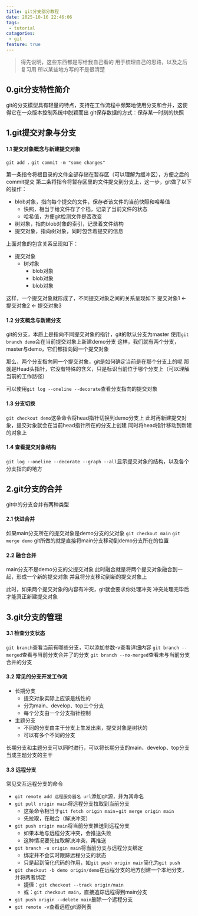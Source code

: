 ```yaml
---
title: git分支部分教程
date: 2025-10-16 22:46:06
tags:
 - tutorial
catagories:
 - git
feature: true
---
```

> 得先说明，这些东西都是写给我自己看的
> 用于梳理自己的思路，以及之后复习用
> 所以某些地方写的不是很清楚

## 0.git分支特性简介
git的分支模型具有轻量的特点，支持在工作流程中频繁地使用分支和合并，这使得它在一众版本控制系统中脱颖而出
git保存数据的方式：保存某一时刻的快照

## 1.git提交对象与分支

#### 1.1 提交对象概念与新建提交对象
`git add .`
`git commit -m "some changes"`

第一条指令将根目录的文件全部存储在暂存区（可以理解为缓冲区），方便之后的commit提交
第二条将指令将暂存区里的文件提交到分支上，这一步，git做了以下的操作：
- blob对象，指向每个提交的文件，保存者该文件的当前快照和哈希值
    - 快照，相当于给文件存了个档，记录了当前文件的状态
    - 哈希值，方便git检测文件是否改变
- 树对象，指向blob对象的索引，记录着文件结构
- 提交对象，指向树对象，同时包含着提交的信息

上面对象的包含关系呈现如下：
- 提交对象
    - 树对象
        - blob对象
        - blob对象
        - blob对象

这样，一个提交对象就形成了，不同提交对象之间的关系呈现如下
提交对象1 <- 提交对象2 <- 提交对象3
#### 1.2 分支概念与新建分支
git的分支，本质上是指向不同提交对象的指针，git的默认分支为master
使用`git branch demo`会在当前提交对象上新建demo分支
这样，我们就有两个分支，master与demo，它们都指向同一个提交对象

那么，两个分支指向同一个提交对象，git是如何确定当前是在那个分支上的呢
那就是Head头指针，它没有特殊的含义，只是标识当前位于哪个分支上（可以理解当前的工作路径）

可以使用`git log --oneline --decorate`查看分支指向的提交对象
#### 1.3 分支切换
`git checkout demo`这条命令将head指针切换到demo分支上
此时再新建提交对象，提交对象就会在当前head指针所在的分支上创建
同时将head指针移动到新建的对象上
#### 1.4 查看提交对象结构
`git log --oneline --decorate --graph --all`显示提交对象的结构，以及各个分支指向的地方

## 2.git分支的合并
git中的分支合并有两种类型
#### 2.1 快进合并
如果main分支所在的提交对象是demo分支的父对象
`git checkout main`
`git merge demo`
git所做的就是直接将main分支移动到demo分支所在的位置
#### 2.2 融合合并
main分支不是demo分支的父提交对象
此时融合就是将两个提交对象融合到一起，形成一个新的提交对象
并且将分支移动到新的提交对象上

此时，如果两个提交对象的内容有冲突，git就会要求你处理冲突
冲突处理完毕后才能真正新建提交对象

## 3.git分支的管理
#### 3.1 检查分支状态
`git branch`查看当前有哪些分支，可以添加参数-v查看详细内容
`git branch --merged`查看与当前分支合并了的分支
`git branch --no-merged`查看未与当前分支合并的分支
#### 3.2 常见的分支开发工作流
- 长期分支
    - 提交对象实际上应该是线性的
    - 分为main、develop、top三个分支
    - 每个分支由一个分支指针控制
- 主题分支
    - 不同的分支由主干分支上生发出来，提交对象是树状的
    - 可以有多个不同的分支

长期分支和主题分支可以同时进行，可以将长期分支的main、develop、top分支当成主题分支的主干
#### 3.3 远程分支
常见交互远程分支的命令
- `git remote add 远程服务器名 url`添加git源，并为其命名
- `git pull origin main`将远程分支拉取到当前分支
    - 这条命令相当于`git fetch origin main`+`git merge origin main`
    - 先拉取，在融合（解决冲突）
- `git push origin main`将当前分支推送到远程分支
    - 如果本地与远程分支冲突，会推送失败
    - 这种情况要先拉取解决冲突，再推送
- `git branch -u origin main`将当前分支与远程分支绑定
    - 绑定并不会实时跟踪远程分支的状态
    - 只是起到简化代码的作用，如`git push origin main`简化为`git push`
- `git checkout -b demo origin/demo`在远程分支的地方创建一个本地分支，并将两者绑定
    - 捷径：`git checkout --track origin/main`
    - 或：`git checkout main`，直接追踪远程得到main分支
- `git push origin --delete main`删除一个远程分支
- `git remote -v`查看远程git源列表
